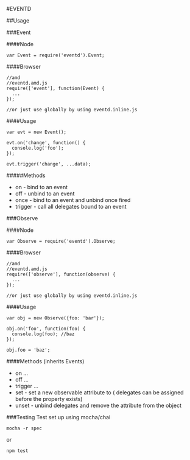 #EVENTD

##Usage

###Event

####Node
```
var Event = require('eventd').Event;
```

####Browser
```
//amd
//eventd.amd.js
require(['event'], function(Event) {
  ...
});

//or just use globally by using eventd.inline.js
```

####Usage
```
var evt = new Event();

evt.on('change', function() {
  console.log('foo');
});

evt.trigger('change', ...data);
```

#####Methods
 - on - bind to an event
 - off - unbind to an event
 - once - bind to an event and unbind once fired
 - trigger - call all delegates bound to an event



###Observe

####Node
```
var Observe = require('eventd').Observe;
```

####Browser
```
//amd
//eventd.amd.js
require(['observe'], function(observe) {
  ...
});

//or just use globally by using eventd.inline.js
```


####Usage
```
var obj = new Observe({foo: 'bar'});

obj.on('foo', function(foo) {
  console.log(foo); //baz
});

obj.foo = 'baz';
```

####Methods (inherits Events)
 - on ...
 - off ...
 - trigger ...
 - set - set a new observable attribute to ( delegates can be assigned before the property exists)
 - unset - unbind delegates and remove the attribute from the object


 ###Testing
 Test set up using mocha/chai
 ```
 mocha -r spec
 ```
 or 
 ```
 npm test
 ```